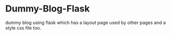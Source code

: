 # Dummy-Blog-Flask
dummy blog using flask which has a layout page used by other pages and a style css file too.
